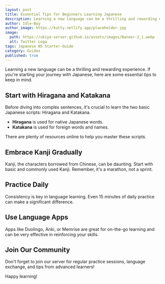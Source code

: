 ```yaml
---
layout: post
title: Essential Tips for Beginners Learning Japanese
description: Learning a new language can be a thrilling and rewarding experience. If you're starting your journey with Japanese, here are some essential tips to keep in mind.
author: Idle-Boy
author_image: https://kutty.netlify.app/placeholder.jpg
image:
  path: https://ukiyo-server.github.io/assets/images/Banner-2_1.webp
  alt: Twitter Logo
tags: Japanese N5 Starter-Guide
category: Guides
published: true
---
```


Learning a new language can be a thrilling and rewarding experience. If you're starting your journey with Japanese, here are some essential tips to keep in mind.

## Start with Hiragana and Katakana

Before diving into complex sentences, it's crucial to learn the two basic Japanese scripts: Hiragana and Katakana.

- **Hiragana** is used for native Japanese words.
- **Katakana** is used for foreign words and names.

There are plenty of resources online to help you master these scripts.

## Embrace Kanji Gradually

Kanji, the characters borrowed from Chinese, can be daunting. Start with basic and commonly used Kanji. Remember, it's a marathon, not a sprint.

## Practice Daily

Consistency is key in language learning. Even 15 minutes of daily practice can make a significant difference.

## Use Language Apps

Apps like Duolingo, Anki, or Memrise are great for on-the-go learning and can be very effective in reinforcing your skills.

## Join Our Community

Don't forget to join our server for regular practice sessions, language exchange, and tips from advanced learners!

Happy learning!
